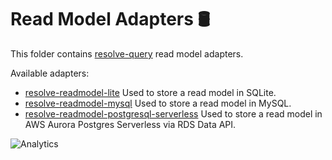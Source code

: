 # **Read Model Adapters** 🛢
This folder contains [resolve-query](../../core/resolve-query) read model adapters.

Available adapters:
* [resolve-readmodel-lite](./resolve-readmodel-lite)
	Used to store a read model in SQLite.
* [resolve-readmodel-mysql](./resolve-readmodel-mysql)
	Used to store a read model in MySQL.
* [resolve-readmodel-postgresql-serverless](./resolve-readmodel-postgresql-serverless)
	Used to store a read model in AWS Aurora Postgres Serverless via RDS Data API.

![Analytics](https://ga-beacon.appspot.com/UA-118635726-1/packages-readmodel-adapters-readme?pixel)

